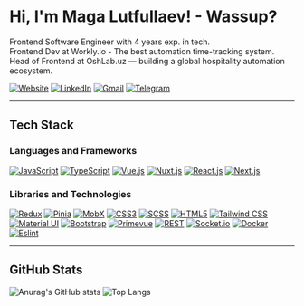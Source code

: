 
# Hi, I'm Maga Lutfullaev! - Wassup?
Frontend Software Engineer with 4 years exp. in tech.  
Frontend Dev at Workly.io - The best automation time-tracking system.  
Head of Frontend at OshLab.uz — building a global hospitality automation ecosystem.  

[![Website](https://img.shields.io/badge/Website-000000?style=for-the-badge&logo=web&logoColor=white)](https://mlutfullaev.vercel.app)
[![LinkedIn](https://img.shields.io/badge/LinkedIn-0077B5?style=for-the-badge&logo=linkedin&logoColor=white)](https://www.linkedin.com/in/mlutfullaev/)
[![Gmail](https://img.shields.io/badge/Gmail-D14836?style=for-the-badge&logo=gmail&logoColor=white)](mailto:mlutfullaevv@gmail.com)
[![Telegram](https://img.shields.io/badge/Telegram-0088cc?style=for-the-badge&logo=telegram&logoColor=white)](https://t.me/magalutfullaev)

---

## Tech Stack

### Languages and Frameworks
[![JavaScript](https://img.shields.io/badge/JavaScript-F7DF1E?style=for-the-badge&logo=javascript&logoColor=black)](https://developer.mozilla.org/en-US/docs/Web/JavaScript)
[![TypeScript](https://img.shields.io/badge/TypeScript-007ACC?style=for-the-badge&logo=typescript&logoColor=white)](https://www.typescriptlang.org/)
[![Vue.js](https://img.shields.io/badge/Vue.js-35495E?style=for-the-badge&logo=vuedotjs&logoColor=4FC08D)](https://vuejs.org/)
[![Nuxt.js](https://img.shields.io/badge/Nuxt.js-00DC82?style=for-the-badge&logo=nuxtdotjs&logoColor=white)](https://nuxtjs.org/)
[![React.js](https://img.shields.io/badge/React-20232A?style=for-the-badge&logo=react&logoColor=61DAFB)](https://reactjs.org/)
[![Next.js](https://img.shields.io/badge/Next.js-000000?style=for-the-badge&logo=nextdotjs&logoColor=white)](https://nextjs.org/)

### Libraries and Technologies
[![Redux](https://img.shields.io/badge/Redux-764ABC?style=for-the-badge&logo=redux&logoColor=white)](https://redux.js.org/)
[![Pinia](https://img.shields.io/badge/Pinia-42B883?style=for-the-badge&logo=vuex&logoColor=white)](https://pinia.vuejs.org/)
[![MobX](https://img.shields.io/badge/MobX-FF9955?style=for-the-badge&logo=mobx&logoColor=white)](https://mobx.js.org/)
[![CSS3](https://img.shields.io/badge/CSS-1572B6?style=for-the-badge&logo=css3&logoColor=white)](https://www.w3.org/Style/CSS/)
[![SCSS](https://img.shields.io/badge/SCSS-CC6699?style=for-the-badge&logo=sass&logoColor=white)](https://sass-lang.com/)
[![HTML5](https://img.shields.io/badge/HTML-FD6A00?style=for-the-badge&logo=html&logoColor=white)](https://www.w3schools.com/html/)
[![Tailwind CSS](https://img.shields.io/badge/Tailwind_CSS-38B2AC?style=for-the-badge&logo=tailwind-css&logoColor=white)](https://tailwindcss.com/)
[![Material UI](https://img.shields.io/badge/Material--UI-0081CB?style=for-the-badge&logo=material-ui&logoColor=white)](https://mui.com/)
[![Bootstrap](https://img.shields.io/badge/Bootstrap-563D7C?style=for-the-badge&logo=bootstrap&logoColor=white)](https://getbootstrap.com/)
[![Primevue](https://img.shields.io/badge/Primevue-8D42F2?style=for-the-badge&logo=primevue&logoColor=white)](https://www.primefaces.org/primevue/)
[![REST](https://img.shields.io/badge/REST-02569B?style=for-the-badge&logo=rest&logoColor=white)](https://restfulapi.net/)
[![Socket.io](https://img.shields.io/badge/Socket.io-010101?style=for-the-badge&logo=socketdotio&logoColor=white)](https://socket.io/)
[![Docker](https://img.shields.io/badge/Docker-2496ED?style=for-the-badge&logo=docker&logoColor=white)](https://www.docker.com/)
[![Eslint](https://img.shields.io/badge/Eslint-690AA3?style=for-the-badge&logo=eslint&logoColor=white)](https://eslint.org)

---

## GitHub Stats

![Anurag's GitHub stats](https://github-readme-stats.vercel.app/api?username=mlutfullaev&show_icons=true&theme=transparent&hide=contribs)
![Top Langs](https://github-readme-stats.vercel.app/api/top-langs/?username=mlutfullaev&layout=compact&theme=transparent)


